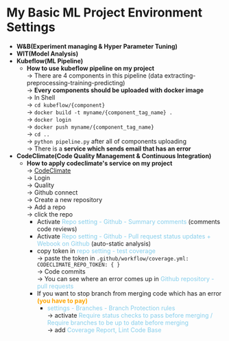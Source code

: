 # My Basic ML Project Environment Settings  
- __W&B(Experiment managing & Hyper Parameter Tuning)__
- __WIT(Model Analysis)__
- __Kubeflow(ML Pipeline)__
    - __How to use kubeflow pipeline on my project__  
    → There are 4 components in this pipeline (data extracting-preprocessing-training-predicting)  
    → __Every components should be uploaded with docker image__    
    → In Shell    
    → ``` cd kubeflow/{component} ```  
    → ``` docker build -t myname/{component_tag_name} . ```  
    → ``` docker login ```  
    → ``` docker push myname/{component_tag_name} ```  
    → ``` cd .. ```  
    → ``` python pipeline.py ``` after all of components uploading  
    → There is a __service which sends email that has an error__
- __CodeClimate(Code Quality Management & Continuous Integration)__
    - __How to apply codeclimate's service on my project__  
    → [CodeClimate](https://codeclimate.com/)  
    → Login  
    → Quality  
    → Github connect  
    → Create a new repository  
    → Add a repo  
    → click the repo  
        - Activate <span style="color:skyblue">Repo setting - Github - Summary comments</span> (comments code reviews)  
        - Activate <span style="color:skyblue">Repo setting - Github - Pull request status updates + Webook on Github</span> (auto-static analysis)  
        - copy token in <span style="color:skyblue">repo setting - test coverage</span>  
        → paste the token in ```.github/workflow/coverage.yml: CODECLIMATE_REPO_TOKEN: { }```  
    → Code commits  
    → You can see where an error comes up in <span style="color:skyblue">Github repository - pull requests</span>  
        - If you want to stop branch from merging code which has an error<span style="color:orange"> __(you have to pay)__ </span>
            - <span style="color:skyblue">settings - Branches - Branch Protection rules</span>  
            → activate <span style="color:skyblue">Require status checks to pass before merging / Require branches to be up to date before merging</span>  
            → add <span style="color:skyblue">Coverage Report, Lint Code Base</span>  